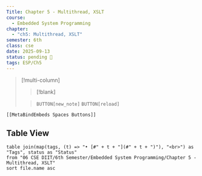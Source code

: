 ```yaml
---
Title: Chapter 5 - Multithread, XSLT
course:
  - Embedded System Programming
chapter:
  - "ch5: Multithread, XSLT"
semester: 6th
class: cse
date: 2025-09-13
status: pending 🛑
tags: ESP/Ch5
---
```


>[!multi-column]
>
>>[!blank]
>
>>`BUTTON[new_note]` `BUTTON[reload]`

 ```meta-bind-embed
 [[MetaBindEmbeds Spaces Buttons]]
 ```

## Table View 

```dataview
table join(map(tags, (t) => "• [#" + t + "](#" + t + ")"), "<br>") as "Tags", status as "Status"
from "06 CSE DIIT/6th Semester/Embedded System Programming/Chapter 5 - Multithread, XSLT"
sort file.name asc
```
